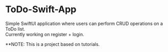 # ToDo-Swift-App
Simple SwiftUI application where users can perform CRUD operations on a ToDo list.\
Currently working on register + login.



**NOTE: This is a project based on tutorials.
